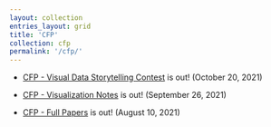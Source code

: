 ```yaml
---
layout: collection
entries_layout: grid
title: 'CFP'
collection: cfp
permalink: '/cfp/'
---
```


- [CFP - Visual Data Storytelling Contest](/pvis2022/cfp/story) is out! (October 20, 2021)

- [CFP - Visualization Notes](/pvis2022/cfp/notes) is out! (September 26, 2021)

- [CFP - Full Papers](/pvis2022/cfp/full) is out! (August 10, 2021)

